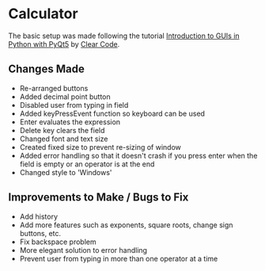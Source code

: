 # Calculator

The basic setup was made following the tutorial [Introduction to GUIs in Python with PyQt5](https://youtu.be/8jrEVihl-E4) by [Clear Code](https://www.youtube.com/c/ClearCode).

## Changes Made
* Re-arranged buttons
* Added decimal point button
* Disabled user from typing in field
* Added keyPressEvent function so keyboard can be used
* Enter evaluates the expression
* Delete key clears the field
* Changed font and text size
* Created fixed size to prevent re-sizing of window
* Added error handling so that it doesn't crash if you press enter when the field is empty or an operator is at the end
* Changed style to 'Windows'

## Improvements to Make / Bugs to Fix
* Add history
* Add more features such as exponents, square roots, change sign buttons, etc.
* Fix backspace problem
* More elegant solution to error handling
* Prevent user from typing in more than one operator at a time